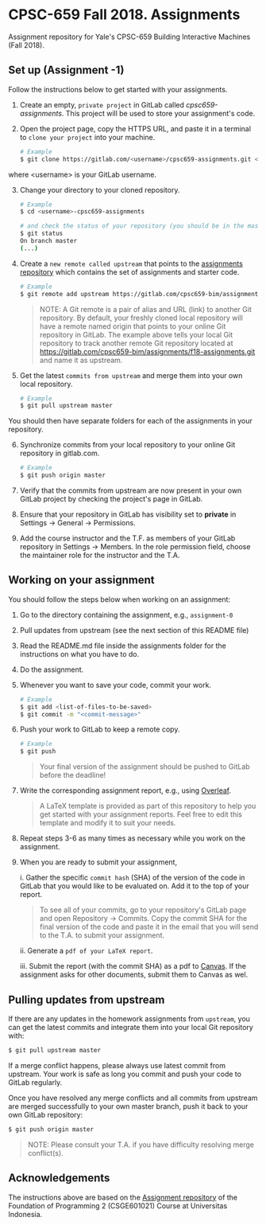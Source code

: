 # CPSC-659 Fall 2018. Assignments

Assignment repository for Yale's CPSC-659 Building Interactive Machines (Fall 2018).

## Set up (Assignment -1)

Follow the instructions below to get started with your assignments. 

1. Create an empty, `private project` in GitLab called *cpsc659-assignments*. 
This project will be used to store your assignment's code.

2. Open the project page, copy the HTTPS URL, and paste it in a terminal to `clone your project` 
into your machine. 

    ```bash
    # Example
    $ git clone https://gitlab.com/<username>/cpsc659-assignments.git <username>-cpsc659-assignments
    ```

where \<username\> is your GitLab username.


3. Change your directory to your cloned repository.

    ```bash
    # Example
    $ cd <username>-cpsc659-assignments
 
    # and check the status of your repository (you should be in the master branch of your repository)
    $ git status
    On branch master
    (...)
    ```

4. Create a `new remote called upstream` that points to the 
[assignments repository](https://gitlab.com/cpsc659-bim/assignments/f18-assignments.git)
which contains the set of assignments and starter code.
    ```bash
    # Example
    $ git remote add upstream https://gitlab.com/cpsc659-bim/assignments/f18-assignments.git
    ```

    > NOTE: A Git remote is a pair of alias and URL (link) to another Git repository.
    > By default, your freshly cloned local repository will have a remote named 
    > origin that points to your online Git repository in GitLab. 
    > The example above tells your local Git repository to track another remote Git 
    > repository located at https://gitlab.com/cpsc659-bim/assignments/f18-assignments.git
    > and name it as upstream.
    
5. Get the latest `commits from upstream` and merge them into your own local repository.
    ```bash
    # Example
    $ git pull upstream master
    ```
You should then have separate folders for each of the assignments in your repository.

6. Synchronize commits from your local repository to your online Git repository in gitlab.com.
    ```bash
    # Example
    $ git push origin master
    ```

7. Verify that the commits from upstream are now present in your own GitLab project by 
checking the project's page in GitLab.

8. Ensure that your repository in GitLab has visibility set to **private** in 
Settings -> General -> Permissions.

9. Add the course instructor and the T.F. as members of your GitLab repository in Settings -> Members. In the role
permission field, choose the maintainer role for the instructor and the T.A.
    

## Working on your assignment

You should follow the steps below when working on an assignment:

1. Go to the directory containing the assignment, e.g., `assignment-0`
2. Pull updates from upstream (see the next section of this README file)
3. Read the README.md file inside the assignments folder for the instructions on what you have to do.
4. Do the assignment. 
5. Whenever you want to save your code, commit your work.

    ```bash
    # Example
    $ git add <list-of-files-to-be-saved>
    $ git commit -m "<commit-message>"
    ```
6. Push your work to GitLab to keep a remote copy.

    ```bash
    # Example
    $ git push
    ```

    > Your final version of the assignment should be pushed to GitLab before the deadline!
    
7. Write the corresponding assignment report, 
e.g., using [Overleaf](https://www.overleaf.com/edu/yale#!overview). 

    > A LaTeX template is provided as part of this repository to help you get
    started with your assignment reports. Feel free to edit this template and
    modify it to suit your needs.
    
8. Repeat steps 3-6 as many times as necessary while you work on the assignment.

9. When you are ready to submit your assignment,
    
    i. Gather the specific `commit hash` (SHA) of the version of the code in GitLab
    that you would like to be evaluated on. Add it to the top of your report. 
    
    > To see all of your commits, go to your repository's GitLab page and open 
    Repository -> Commits. Copy the commit SHA for the final version of the code
    and paste it in the email that you will send to the T.A. to submit your assignment.
        
    ii. Generate a `pdf of your LaTeX report`.
    
    iii. Submit the report (with the commit SHA) as a pdf to [Canvas](https://yale.instructure.com/courses/41970). If the assignment
    asks for other documents, submit them to Canvas as wel.
    
## Pulling updates from upstream

If there are any updates in the homework assignments from `upstream`, 
you can get the latest commits and integrate them into your local Git repository with:
```bash
$ git pull upstream master
```

If a merge conflict happens, please always use latest
commit from upstream. Your work is safe as long you commit and push your code
to GitLab regularly. 

Once you have resolved any merge conflicts and all commits from
upstream are merged successfully to your own master branch, push it 
back to your own GitLab repository:
```bash
$ git push origin master
```

> NOTE: Please consult your T.A. if you have difficulty resolving merge conflict(s).
    
    
## Acknowledgements

The instructions above are based on the 
[Assignment repository](https://gitlab.com/DDP2-CSUI/assignment/blob/master/README.md)
 of the Foundation of Programming 2 (CSGE601021) Course at Universitas Indonesia.
